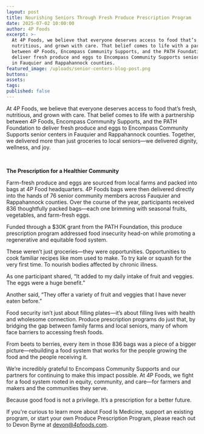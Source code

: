 ```yaml
---
layout: post
title: Nourishing Seniors Through Fresh Produce Prescription Program
date: 2025-07-02 10:00:00
author: 4P Foods
excerpt: >-
  At 4P Foods, we believe that everyone deserves access to food that’s fresh,
  nutritious, and grown with care. That belief comes to life with a partnership
  between 4P Foods, Encompass Community Supports, and the PATH Foundation to
  deliver fresh produce and eggs to Encompass Community Supports senior centers
  in Fauquier and Rappahannock counties.
featured_image: /uploads/senior-centers-blog-post.png
buttons:
assets:
tags:
published: false
---
```

<div class="editable"></div>

At 4P Foods, we believe that everyone deserves access to food that’s fresh, nutritious, and grown with care. That belief comes to life with a partnership between 4P Foods, Encompass Community Supports, and the PATH Foundation to deliver fresh produce and eggs to Encompass Community Supports senior centers in Fauquier and Rappahannock counties. Together, we delivered more than just groceries to local seniors—we delivered dignity, wellness, and joy.

&nbsp;

**The Prescription for a Healthier Community**

Farm-fresh produce and eggs are sourced from local farms and packed into bags at 4P Food headquarters. 4P Foods bags were then delivered directly into the hands of 76 senior community members across Fauquier and Rappahannock counties. Over the course of the year, participants received 836 thoughtfully packed bags—each one brimming with seasonal fruits, vegetables, and farm-fresh eggs.

Funded through a $30K grant from the PATH Foundation, this produce prescription program addressed food insecurity head-on while promoting a regenerative and equitable food system.

These weren’t just groceries—they were opportunities. Opportunities to cook familiar recipes like mom used to make. To try kale or squash for the very first time. To nourish bodies affected by chronic illness.

As one participant shared, “It added to my daily intake of fruit and veggies. The eggs were a huge benefit.”

Another said, “They offer a variety of fruit and veggies that I have never eaten before.”

Food security isn’t just about filling plates—it’s about filling lives with health and wholesome connection. Produce prescription programs do just that, by bridging the gap between family farms and local seniors, many of whom face barriers to accessing fresh foods.

From beets to berries, every item in those 836 bags was a piece of a bigger picture—rebuilding a food system that works for the people growing the food and the people receiving it.

We’re incredibly grateful to Encompass Community Supports and our partners for continuing to make this impact possible. At 4P Foods, we fight for a food system rooted in equity, community, and care—for farmers and makers and the communities they serve.

Because good food is not a privilege. It’s a prescription for a better future.

If you're curious to learn more about Food Is Medicine, support an existing program, or start your own Produce Prescription Program, please reach out to Devon Byrne at devon@4pfoods.com.<br>